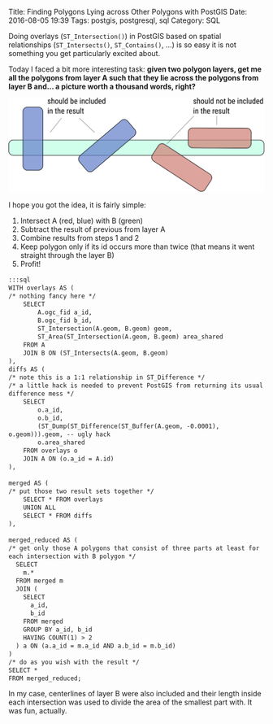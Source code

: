 Title: Finding Polygons Lying across Other Polygons with PostGIS
Date: 2016-08-05 19:39
Tags: postgis, postgresql, sql
Category: SQL

Doing overlays (`ST_Intersection()`) in PostGIS based on spatial relationships (`ST_Intersects()`, `ST_Contains()`, &hellip;) is so easy it is not something you get particularly excited about.

Today I faced a bit more interesting task: **given two polygon layers, get me all the polygons from layer A such that they lie across the polygons from layer B and&hellip; a picture worth a thousand words, right?**

<div class="text-center"><img src="/posts/assets/finding-polygons-lying-across-other-polygons-with-postgis/polygons.svg" /></div>

I hope you got the idea, it is fairly simple:

1. Intersect A (red, blue) with B (green)
2. Subtract the result of previous from layer A
3. Combine results from steps 1 and 2
4. Keep polygon only if its id occurs more than twice (that means it went straight through the layer B)
5. Profit!

<!-- codeblock -->

    :::sql
    WITH overlays AS (
    /* nothing fancy here */
        SELECT
            A.ogc_fid a_id,
            B.ogc_fid b_id,
            ST_Intersection(A.geom, B.geom) geom,
            ST_Area(ST_Intersection(A.geom, B.geom) area_shared
        FROM A
        JOIN B ON (ST_Intersects(A.geom, B.geom)
    ),
    diffs AS (
    /* note this is a 1:1 relationship in ST_Difference */
    /* a little hack is needed to prevent PostGIS from returning its usual difference mess */
        SELECT
            o.a_id,
            o.b_id,
            (ST_Dump(ST_Difference(ST_Buffer(A.geom, -0.0001), o.geom))).geom, -- ugly hack
            o.area_shared
        FROM overlays o
        JOIN A ON (o.a_id = A.id)
    ),

    merged AS (
    /* put those two result sets together */
        SELECT * FROM overlays
        UNION ALL
        SELECT * FROM diffs
    ),

    merged_reduced AS (
    /* get only those A polygons that consist of three parts at least for each intersection with B polygon */
      SELECT
        m.*
      FROM merged m
      JOIN (
        SELECT
          a_id,
          b_id
        FROM merged
        GROUP BY a_id, b_id
        HAVING COUNT(1) > 2
      ) a ON (a.a_id = m.a_id AND a.b_id = m.b_id)
    )
    /* do as you wish with the result */
    SELECT *
    FROM merged_reduced;

In my case, centerlines of layer B were also included and their length inside each intersection was used to divide the area of the smallest part with. It was fun, actually.
